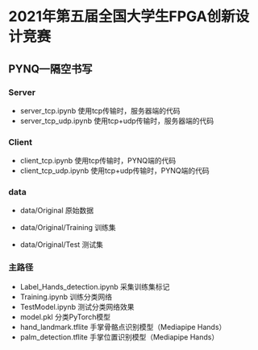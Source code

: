 # 2021年第五届全国大学生FPGA创新设计竞赛
## PYNQ—隔空书写
### Server

- server_tcp.ipynb 使用tcp传输时，服务器端的代码
- server_tcp_udp.ipynb 使用tcp+udp传输时，服务器端的代码

### Client

- client_tcp.ipynb 使用tcp传输时，PYNQ端的代码
- client_tcp_udp.ipynb 使用tcp+udp传输时，PYNQ端的代码

### data

- data/Original  原始数据

- data/Original/Training 训练集

- data/Original/Test 测试集

### 主路径

- Label_Hands_detection.ipynb 采集训练集标记
- Training.ipynb 训练分类网络
- TestModel.ipynb 测试分类网络效果
- model.pkl 分类PyTorch模型
- hand_landmark.tflite 手掌骨骼点识别模型（Mediapipe Hands）
- palm_detection.tflite 手掌位置识别模型（Mediapipe Hands）

